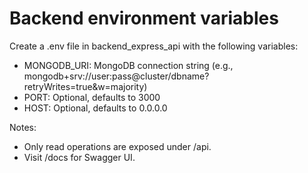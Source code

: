 # Backend environment variables

Create a .env file in backend_express_api with the following variables:

- MONGODB_URI: MongoDB connection string (e.g., mongodb+srv://user:pass@cluster/dbname?retryWrites=true&w=majority)
- PORT: Optional, defaults to 3000
- HOST: Optional, defaults to 0.0.0.0

Notes:
- Only read operations are exposed under /api.
- Visit /docs for Swagger UI.
